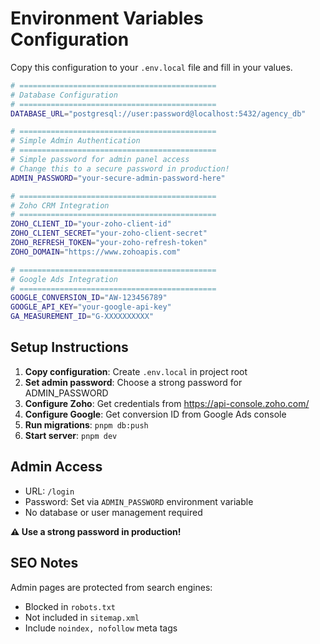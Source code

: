 # Environment Variables Configuration

Copy this configuration to your `.env.local` file and fill in your values.

```bash
# ============================================
# Database Configuration
# ============================================
DATABASE_URL="postgresql://user:password@localhost:5432/agency_db"

# ============================================
# Simple Admin Authentication
# ============================================
# Simple password for admin panel access
# Change this to a secure password in production!
ADMIN_PASSWORD="your-secure-admin-password-here"

# ============================================
# Zoho CRM Integration
# ============================================
ZOHO_CLIENT_ID="your-zoho-client-id"
ZOHO_CLIENT_SECRET="your-zoho-client-secret"
ZOHO_REFRESH_TOKEN="your-zoho-refresh-token"
ZOHO_DOMAIN="https://www.zohoapis.com"

# ============================================
# Google Ads Integration
# ============================================
GOOGLE_CONVERSION_ID="AW-123456789"
GOOGLE_API_KEY="your-google-api-key"
GA_MEASUREMENT_ID="G-XXXXXXXXXX"
```

## Setup Instructions

1. **Copy configuration**: Create `.env.local` in project root
2. **Set admin password**: Choose a strong password for ADMIN_PASSWORD
3. **Configure Zoho**: Get credentials from https://api-console.zoho.com/
4. **Configure Google**: Get conversion ID from Google Ads console
5. **Run migrations**: `pnpm db:push`
6. **Start server**: `pnpm dev`

## Admin Access

- URL: `/login`
- Password: Set via `ADMIN_PASSWORD` environment variable
- No database or user management required

**⚠️ Use a strong password in production!**

## SEO Notes

Admin pages are protected from search engines:
- Blocked in `robots.txt`
- Not included in `sitemap.xml`
- Include `noindex, nofollow` meta tags
